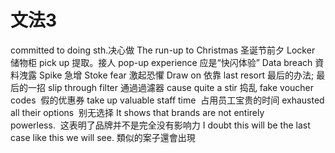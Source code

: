 # 文法3

committed to doing sth.决心做
The run-up to Christmas 圣诞节前夕
Locker 储物柜
pick up 提取。接人
pop-up experience 应是“快闪体验”
Data breach 資料洩露
Spike 急增
Stoke fear 激起恐懼
Draw on 依靠
last resort 最后的办法; 最后的一招
slip through filter 通過過濾器
cause quite a stir 捣乱
fake voucher codes  假的优惠券
take up valuable staff time  占用员工宝贵的时间
exhausted all their options  别无选择
It shows that brands are not entirely powerless.  这表明了品牌并不是完全没有影响力
I doubt this will be the last case like this we will see.
類似的案子還會出現
